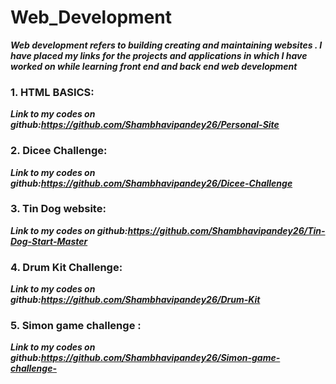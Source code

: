 # Web_Development
***Web development refers to building creating and maintaining websites . I have placed my links for the projects and applications  in which I have worked on while learning front end and back end web development***
### 1. HTML BASICS:
***Link to my codes on github:https://github.com/Shambhavipandey26/Personal-Site***


### 2. Dicee Challenge:
***Link to my codes on github:https://github.com/Shambhavipandey26/Dicee-Challenge***

### 3. Tin Dog website:
***Link to my codes on github:https://github.com/Shambhavipandey26/Tin-Dog-Start-Master***
### 4. Drum Kit Challenge:
***Link to my codes on github:https://github.com/Shambhavipandey26/Drum-Kit***
### 5. Simon game challenge :
***Link to my codes on github:https://github.com/Shambhavipandey26/Simon-game-challenge-***

